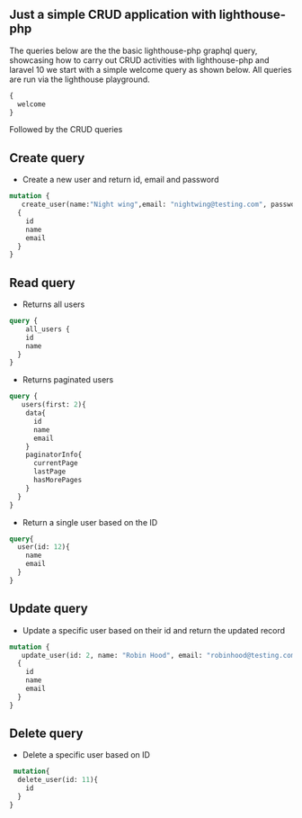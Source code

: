 ## Just a simple CRUD application with lighthouse-php

The queries below are the the basic lighthouse-php graphql query, showcasing how to carry out CRUD activities with lighthouse-php and laravel 10
we start with a simple welcome query as shown below. All queries are run via the lighthouse playground.

```graphql
{
  welcome
}
```

Followed by the CRUD queries 

## Create query 
- Create a new user and return id, email and password 

```graphql
mutation {
   create_user(name:"Night wing",email: "nightwing@testing.com", password:"password123")
  {
    id
    name
    email
  }
}
```

## Read query 
- Returns all users 
```graphql
query {
    all_users {
	id
 	name
  }
}
```

- Returns paginated users
```graphql
query {
   users(first: 2){
    data{
      id
      name
      email
    }
    paginatorInfo{
      currentPage
      lastPage
      hasMorePages
    }
  }
}
```

- Return a single user based on the ID
```graphql
query{
  user(id: 12){
    name
    email
  }
}
```
## Update query
- Update a specific user based on their id and return the updated record 
```graphql
mutation {
   update_user(id: 2, name: "Robin Hood", email: "robinhood@testing.com")
  {
    id
    name
    email
  }
}
```

## Delete query
- Delete a specific user based on ID
```graphql
 mutation{
  delete_user(id: 11){
    id
  }
}
```